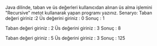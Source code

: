 Java dilinde, taban ve üs değerleri kullanıcıdan alınan üs alma işlemini "Recursive" metot kullanarak yapan programı yazınız.
Senaryo:
Taban değeri giriniz :2
Üs değerini giriniz : 0
Sonuç : 1

Taban değeri giriniz : 2
Üs değerini giriniz : 3
Sonuç : 8

Taban değeri giriniz : 5
Üs değerini giriniz : 3
Sonuç : 125
